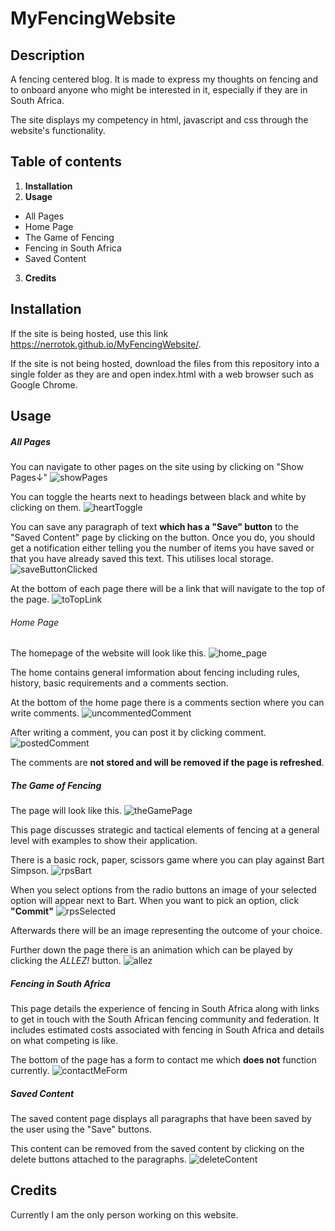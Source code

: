 # MyFencingWebsite

## Description
A fencing centered blog. It is made to express my thoughts on fencing and to onboard anyone who might be interested in it, especially if they are in South Africa.

The site displays my competency in html, javascript and css through the website's functionality.

## Table of contents

1. **Installation** 
2. **Usage**
  * All Pages
  * Home Page
  * The Game of Fencing
  * Fencing in South Africa
  * Saved Content
3. **Credits**

## Installation 

If the site is being hosted, use this link https://nerrotok.github.io/MyFencingWebsite/.

If the site is not being hosted, download the files from this repository into a single folder as they are and open index.html with a web browser such as Google Chrome.

## Usage 

##### All Pages

You can navigate to other pages on the site using by clicking on "Show Pages↓"
![showPages](https://github.com/Nerrotok/MyFencingWebsite/assets/140401659/32819b98-6c3f-48f7-be0a-667ade2a14ed)

You can toggle the hearts next to headings between black and white by clicking on them.
![heartToggle](https://github.com/Nerrotok/MyFencingWebsite/assets/140401659/cb355143-65a4-49cd-96a8-ac4fed68d686)

You can save any paragraph of text **which has a "Save" button** to the "Saved Content" page by clicking on the button. Once you do, you should get a notification either telling you the number of items you have saved or that you have already saved this text. This utilises local storage.
![saveButtonClicked](https://github.com/Nerrotok/MyFencingWebsite/assets/140401659/b5a7a35a-e3a3-47a0-889d-171472162bc3)

At the bottom of each page there will be a link that will navigate to the top of the page.
![toTopLink](https://github.com/Nerrotok/MyFencingWebsite/assets/140401659/0bcc08f4-5ad1-4ce3-a6a1-5bc2269e2906)


###### Home Page

The homepage of the website will look like this.
![home_page](https://github.com/Nerrotok/MyFencingWebsite/assets/140401659/41bc1156-5d12-408f-b5ac-53044f9401dc)

The home contains general imformation about fencing including rules, history, basic requirements and a comments section.

At the bottom of the home page there is a comments section where you can write comments.
![uncommentedComment](https://github.com/Nerrotok/MyFencingWebsite/assets/140401659/5f4be992-37e1-4d05-b14d-ad0c31d10c61)

After writing a comment, you can post it by clicking comment.
![postedComment](https://github.com/Nerrotok/MyFencingWebsite/assets/140401659/f9ee450b-4c64-49e8-ba2c-bca4c7b226a0)

The comments are **not stored and will be removed if the page is refreshed**.

##### The Game of Fencing

The page will look like this.
![theGamePage](https://github.com/Nerrotok/MyFencingWebsite/assets/140401659/7732a0e6-abbf-4b63-9f4f-1bede80ce848)

This page discusses strategic and tactical elements of fencing at a general level with examples to show their application. 

There is a basic rock, paper, scissors game where you can play against Bart Simpson.
![rpsBart](https://github.com/Nerrotok/MyFencingWebsite/assets/140401659/f4c601fe-0e37-4d81-a760-fb6211238939)

When you select options from the radio buttons an image of your selected option will appear next to Bart. When you want to pick an option, click **"Commit"** 
![rpsSelected](https://github.com/Nerrotok/MyFencingWebsite/assets/140401659/82b9a3c5-c265-4e0a-8533-e8e75f2f68f0)

Afterwards there will be an image representing the outcome of your choice.

Further down the page there is an animation which can be played by clicking the _*ALLEZ!*_ button.
![allez](https://github.com/Nerrotok/MyFencingWebsite/assets/140401659/44282245-91e7-4b7d-99b1-2385576a41bd)

##### Fencing in South Africa

This page details the experience of fencing in South Africa along with links to get in touch with the South African fencing community and federation. It includes estimated costs associated with fencing in South Africa and details on what competing is like.

The bottom of the page has a form to contact me which **does not** function currently.
![contactMeForm](https://github.com/Nerrotok/MyFencingWebsite/assets/140401659/6b63535e-f8be-4b9c-94a1-eba812f434dd)

##### Saved Content

The saved content page displays all paragraphs that have been saved by the user using the "Save" buttons.

This content can be removed from the saved content by clicking on the delete buttons attached to the paragraphs.
![deleteContent](https://github.com/Nerrotok/MyFencingWebsite/assets/140401659/b66ece8f-79e3-4efa-acee-6889dafbfdd4)

## Credits
Currently I am the only person working on this website. 

